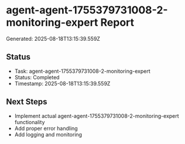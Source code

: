 # agent-agent-1755379731008-2-monitoring-expert Report

Generated: 2025-08-18T13:15:39.559Z

## Status
- Task: agent-agent-1755379731008-2-monitoring-expert
- Status: Completed
- Timestamp: 2025-08-18T13:15:39.559Z

## Next Steps
- Implement actual agent-agent-1755379731008-2-monitoring-expert functionality
- Add proper error handling
- Add logging and monitoring

